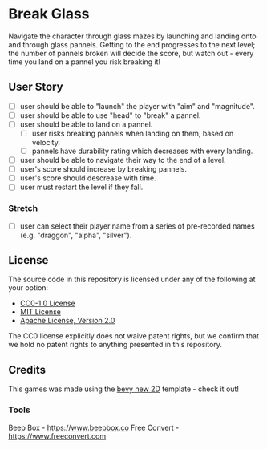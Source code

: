 # Break Glass

Navigate the character through glass mazes by launching and landing onto and through glass pannels. Getting to the end progresses to the next level; the number of pannels broken will decide the score, but watch out - every time you land on a pannel you risk breaking it!

## User Story
- [ ] user should be able to "launch" the player with "aim" and "magnitude".
- [ ] user should be able to use "head" to "break" a pannel.
- [ ] user should be able to land on a pannel.
  - [ ] user risks breaking pannels when landing on them, based on velocity.
  - [ ] pannels have durability rating which decreases with every landing.
- [ ] user should be able to navigate their way to the end of a level.
- [ ] user's score should increase by breaking pannels.
- [ ] user's score should descrease with time.
- [ ] user must restart the level if they fall.

### Stretch
- [ ] user can select their player name from a series of pre-recorded names (e.g. "draggon", "alpha", "silver").

## License

The source code in this repository is licensed under any of the following at your option:

- [CC0-1.0 License](./LICENSE-CC0-1.0.txt)
- [MIT License](./LICENSE-MIT.txt)
- [Apache License, Version 2.0](./LICENSE-Apache-2.0.txt)

The CC0 license explicitly does not waive patent rights, but we confirm that we hold no patent rights to anything presented in this repository.

## Credits

This games was made using the [bevy new 2D](https://the-bevy-flock.itch.io/bevy-new-2d) template - check it out!

### Tools
Beep Box - <https://www.beepbox.co>
Free Convert - <https://www.freeconvert.com> 
